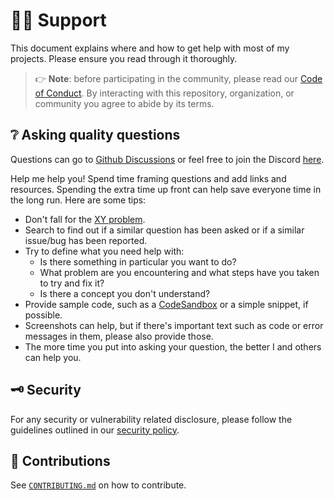 # :raising_hand_man: Support

This document explains where and how to get help with most of my projects.
Please ensure you read through it thoroughly.

> :point_right: **Note**: before participating in the community, please read our
> [Code of Conduct][coc].
> By interacting with this repository, organization, or community you agree to
> abide by its terms.

## :grey_question: Asking quality questions

Questions can go to [Github Discussions][discussions] or feel free to join
the Discord [here][chat].

Help me help you! Spend time framing questions and add links and resources.
Spending the extra time up front can help save everyone time in the long run.
Here are some tips:

* Don't fall for the [XY problem][xy].
* Search to find out if a similar question has been asked or if a similar
  issue/bug has been reported.
* Try to define what you need help with:
    * Is there something in particular you want to do?
    * What problem are you encountering and what steps have you taken to try
        and fix it?
    * Is there a concept you don't understand?
* Provide sample code, such as a [CodeSandbox][cs] or a simple snippet, if
  possible.
* Screenshots can help, but if there's important text such as code or error
  messages in them, please also provide those.
* The more time you put into asking your question, the better I and others
  can help you.

## :old_key: Security

For any security or vulnerability related disclosure, please follow the
guidelines outlined in our [security policy][security].

## :handshake: Contributions

See [`CONTRIBUTING.md`][contributing] on how to contribute.

<!-- definitions -->
[coc]: https://github.com/lrstanley/deluge-remove-after/blob/master/.github/CODE_OF_CONDUCT.md
[contributing]: https://github.com/lrstanley/deluge-remove-after/blob/master/.github/CONTRIBUTING.md
[discussions]: https://github.com/lrstanley/deluge-remove-after/discussions/categories/q-a
[issues]: https://github.com/lrstanley/deluge-remove-after/issues/new/choose
[license]: https://github.com/lrstanley/deluge-remove-after/blob/master/LICENSE
[pull-requests]: https://github.com/lrstanley/deluge-remove-after/issues/new/choose
[security]: https://github.com/lrstanley/deluge-remove-after/security/policy
[support]: https://github.com/lrstanley/deluge-remove-after/blob/master/.github/SUPPORT.md

[xy]: https://meta.stackexchange.com/questions/66377/what-is-the-xy-problem/66378#66378
[chat]: https://liam.sh/chat
[cs]: https://codesandbox.io
